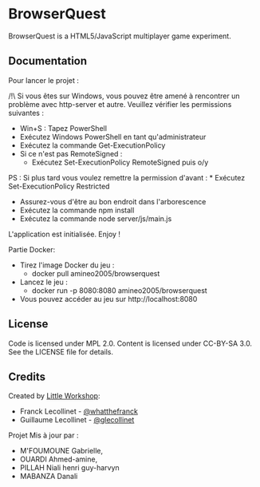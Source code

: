 BrowserQuest
============

BrowserQuest is a HTML5/JavaScript multiplayer game experiment.


Documentation
-------------

Pour lancer le projet :

/!\ Si vous êtes sur Windows, vous pouvez être amené à rencontrer un problème avec http-server et autre. Veuillez vérifier les permissions suivantes :
* Win+S : Tapez PowerShell 
* Exécutez Windows PowerShell en tant qu'administrateur
* Exécutez la commande Get-ExecutionPolicy
* Si ce n'est pas RemoteSigned :
    * Exécutez Set-ExecutionPolicy RemoteSigned puis o/y

PS : Si plus tard vous voulez remettre la permission d'avant : 
    * Exécutez Set-ExecutionPolicy Restricted

* Assurez-vous d'être au bon endroit dans l'arborescence
* Exécutez la commande npm install
* Exécutez la commande node server/js/main.js

L'application est initialisée. Enjoy !


Partie Docker:

* Tirez l'image Docker du jeu :
    * docker pull amineo2005/browserquest
* Lancez le jeu :
    * docker run -p 8080:8080 amineo2005/browserquest
* Vous pouvez accéder au jeu sur http://localhost:8080







License
-------

Code is licensed under MPL 2.0. Content is licensed under CC-BY-SA 3.0.
See the LICENSE file for details.


Credits
-------
Created by [Little Workshop](http://www.littleworkshop.fr):

* Franck Lecollinet - [@whatthefranck](http://twitter.com/whatthefranck)
* Guillaume Lecollinet - [@glecollinet](http://twitter.com/glecollinet)

Projet Mis à jour par : 
* M'FOUMOUNE Gabrielle, 
* OUARDI Ahmed-amine, 
* PILLAH Niali henri guy-harvyn 
* MABANZA Danali

